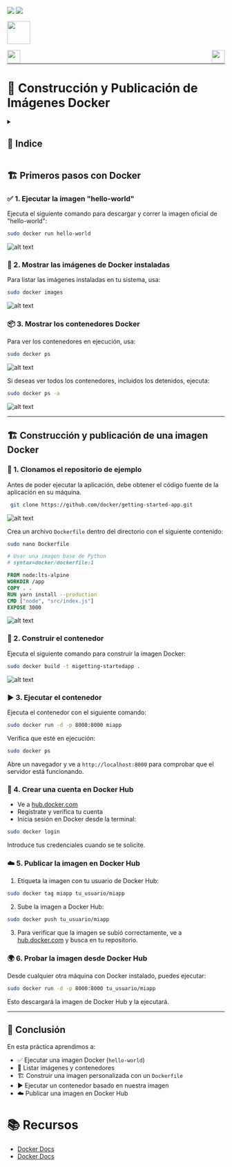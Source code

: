 ![](/.resGen/_bannerD.png#gh-dark-mode-only)
![](/.resGen/_bannerL.png#gh-light-mode-only)

<a href="../readme.md"><img src="/.resGen/_back.svg" width="52.5"></a>

<a href="../1/readme.md"><img src="/.resGen/_arrow_r.svg" width="30" align="left"></a>
<a href="../3/readme.md"><img src="/.resGen/_arrow.svg" width="30" align="right"></a>

<br>

---

# 🔨 Construcción y Publicación de Imágenes Docker

<details>

<summary>

## 📌 Indice

</summary>

- [🔨 Construcción y Publicación de Imágenes Docker](#-construcción-y-publicación-de-imágenes-docker)
  - [📌 Indice](#-indice)
  - [🏗️ Primeros pasos con Docker](#️-primeros-pasos-con-docker)
    - [✅ 1. Ejecutar la imagen "hello-world"](#-1-ejecutar-la-imagen-hello-world)
    - [📸 2. Mostrar las imágenes de Docker instaladas](#-2-mostrar-las-imágenes-de-docker-instaladas)
    - [📦 3. Mostrar los contenedores Docker](#-3-mostrar-los-contenedores-docker)
  - [🏗️ Construcción y publicación de una imagen Docker](#️-construcción-y-publicación-de-una-imagen-docker)
    - [📂 1. Clonamos el repositorio de ejemplo](#-1-clonamos-el-repositorio-de-ejemplo)
    - [🔨 2. Construir el contenedor](#-2-construir-el-contenedor)
    - [▶️ 3. Ejecutar el contenedor](#️-3-ejecutar-el-contenedor)
    - [🔑 4. Crear una cuenta en Docker Hub](#-4-crear-una-cuenta-en-docker-hub)
    - [☁️ 5. Publicar la imagen en Docker Hub](#️-5-publicar-la-imagen-en-docker-hub)
    - [🌍 6. Probar la imagen desde Docker Hub](#-6-probar-la-imagen-desde-docker-hub)
  - [🎯 Conclusión](#-conclusión)
- [📚 Recursos](#-recursos)

</details>

## 🏗️ Primeros pasos con Docker

### ✅ 1. Ejecutar la imagen "hello-world"
Ejecuta el siguiente comando para descargar y correr la imagen oficial de "hello-world":

```sh
sudo docker run hello-world
```

![alt text](image.png)

### 📸 2. Mostrar las imágenes de Docker instaladas
Para listar las imágenes instaladas en tu sistema, usa:

```sh
sudo docker images
```

![alt text](image-1.png)

### 📦 3. Mostrar los contenedores Docker
Para ver los contenedores en ejecución, usa:

```sh
sudo docker ps
```

![alt text](image-2.png)

Si deseas ver todos los contenedores, incluidos los detenidos, ejecuta:

```sh
sudo docker ps -a
```

![alt text](image-3.png)

---

## 🏗️ Construcción y publicación de una imagen Docker

### 📂 1. Clonamos el repositorio de ejemplo
Antes de poder ejecutar la aplicación, debe obtener el código fuente de la aplicación en su máquina.

```sh
 git clone https://github.com/docker/getting-started-app.git
```

![alt text](image-4.png)

Crea un archivo `Dockerfile` dentro del directorio con el siguiente contenido:

```bash
sudo nano Dockerfile
```

```Dockerfile
# Usar una imagen base de Python
# syntax=docker/dockerfile:1

FROM node:lts-alpine
WORKDIR /app
COPY . .
RUN yarn install --production
CMD ["node", "src/index.js"]
EXPOSE 3000
```

![alt text](image-5.png)


### 🔨 2. Construir el contenedor
Ejecuta el siguiente comando para construir la imagen Docker:

```sh
sudo docker build -t migetting-startedapp .
```

![alt text](image-6.png)

### ▶️ 3. Ejecutar el contenedor
Ejecuta el contenedor con el siguiente comando:

```sh
sudo docker run -d -p 8000:8000 miapp
```

Verifica que esté en ejecución:

```sh
sudo docker ps
```

Abre un navegador y ve a `http://localhost:8000` para comprobar que el servidor está funcionando.

### 🔑 4. Crear una cuenta en Docker Hub

- Ve a [hub.docker.com](https://hub.docker.com/)
- Regístrate y verifica tu cuenta
- Inicia sesión en Docker desde la terminal:

```sh
sudo docker login
```

Introduce tus credenciales cuando se te solicite.

### ☁️ 5. Publicar la imagen en Docker Hub

1. Etiqueta la imagen con tu usuario de Docker Hub:

```sh
sudo docker tag miapp tu_usuario/miapp
```

2. Sube la imagen a Docker Hub:

```sh
sudo docker push tu_usuario/miapp
```

3. Para verificar que la imagen se subió correctamente, ve a [hub.docker.com](https://hub.docker.com/) y busca en tu repositorio.

### 🌍 6. Probar la imagen desde Docker Hub

Desde cualquier otra máquina con Docker instalado, puedes ejecutar:

```sh
sudo docker run -d -p 8000:8000 tu_usuario/miapp
```

Esto descargará la imagen de Docker Hub y la ejecutará.

---

## 🎯 Conclusión
En esta práctica aprendimos a:

- ✅ Ejecutar una imagen Docker (`hello-world`)
- 📸 Listar imágenes y contenedores
- 🏗️ Construir una imagen personalizada con un `Dockerfile`
- ▶️ Ejecutar un contenedor basado en nuestra imagen
- ☁️ Publicar una imagen en Docker Hub

# 📚 Recursos

- [Docker Docs](https://docs.docker.com/get-started/)
- [Docker Docs](https://docs.docker.com/get-started/part2/)